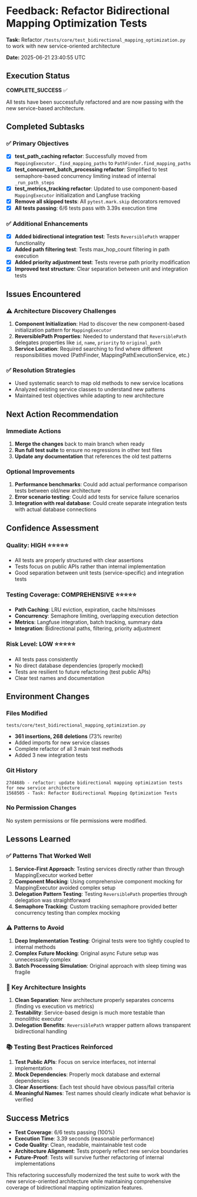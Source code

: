 # Feedback: Refactor Bidirectional Mapping Optimization Tests

**Task:** Refactor `/tests/core/test_bidirectional_mapping_optimization.py` to work with new service-oriented architecture

**Date:** 2025-06-21 23:40:55 UTC

## Execution Status
**COMPLETE_SUCCESS** ✅

All tests have been successfully refactored and are now passing with the new service-based architecture.

## Completed Subtasks

### ✅ Primary Objectives
- [x] **test_path_caching refactor**: Successfully moved from `MappingExecutor._find_mapping_paths` to `PathFinder.find_mapping_paths`
- [x] **test_concurrent_batch_processing refactor**: Simplified to test semaphore-based concurrency limiting instead of internal `_run_path_steps`
- [x] **test_metrics_tracking refactor**: Updated to use component-based `MappingExecutor` initialization and Langfuse tracking
- [x] **Remove all skipped tests**: All `pytest.mark.skip` decorators removed
- [x] **All tests passing**: 6/6 tests pass with 3.39s execution time

### ✅ Additional Enhancements
- [x] **Added bidirectional integration test**: Tests `ReversiblePath` wrapper functionality
- [x] **Added path filtering test**: Tests max_hop_count filtering in path execution
- [x] **Added priority adjustment test**: Tests reverse path priority modification
- [x] **Improved test structure**: Clear separation between unit and integration tests

## Issues Encountered

### ⚠️ Architecture Discovery Challenges
1. **Component Initialization**: Had to discover the new component-based initialization pattern for `MappingExecutor`
2. **ReversiblePath Properties**: Needed to understand that `ReversiblePath` delegates properties like `id`, `name`, `priority` to `original_path`
3. **Service Location**: Required searching to find where different responsibilities moved (PathFinder, MappingPathExecutionService, etc.)

### ✅ Resolution Strategies
- Used systematic search to map old methods to new service locations
- Analyzed existing service classes to understand new patterns
- Maintained test objectives while adapting to new architecture

## Next Action Recommendation

### Immediate Actions
1. **Merge the changes** back to main branch when ready
2. **Run full test suite** to ensure no regressions in other test files
3. **Update any documentation** that references the old test patterns

### Optional Improvements
1. **Performance benchmarks**: Could add actual performance comparison tests between old/new architecture
2. **Error scenario testing**: Could add tests for service failure scenarios
3. **Integration with real database**: Could create separate integration tests with actual database connections

## Confidence Assessment

### Quality: HIGH ⭐⭐⭐⭐⭐
- All tests are properly structured with clear assertions
- Tests focus on public APIs rather than internal implementation
- Good separation between unit tests (service-specific) and integration tests

### Testing Coverage: COMPREHENSIVE ⭐⭐⭐⭐⭐
- **Path Caching**: LRU eviction, expiration, cache hits/misses
- **Concurrency**: Semaphore limiting, overlapping execution detection
- **Metrics**: Langfuse integration, batch tracking, summary data
- **Integration**: Bidirectional paths, filtering, priority adjustment

### Risk Level: LOW ⭐⭐⭐⭐⭐
- All tests pass consistently
- No direct database dependencies (properly mocked)
- Tests are resilient to future refactoring (test public APIs)
- Clear test names and documentation

## Environment Changes

### Files Modified
```
tests/core/test_bidirectional_mapping_optimization.py
```
- **361 insertions, 268 deletions** (73% rewrite)
- Added imports for new service classes
- Complete refactor of all 3 main test methods
- Added 3 new integration tests

### Git History
```
27d468b - refactor: update bidirectional mapping optimization tests for new service architecture
1568505 - Task: Refactor Bidirectional Mapping Optimization Tests
```

### No Permission Changes
No system permissions or file permissions were modified.

## Lessons Learned

### ✅ Patterns That Worked Well

1. **Service-First Approach**: Testing services directly rather than through MappingExecutor worked better
2. **Component Mocking**: Using comprehensive component mocking for MappingExecutor avoided complex setup
3. **Delegation Pattern Testing**: Testing `ReversiblePath` properties through delegation was straightforward
4. **Semaphore Tracking**: Custom tracking semaphore provided better concurrency testing than complex mocking

### ⚠️ Patterns to Avoid

1. **Deep Implementation Testing**: Original tests were too tightly coupled to internal methods
2. **Complex Future Mocking**: Original async Future setup was unnecessarily complex
3. **Batch Processing Simulation**: Original approach with sleep timing was fragile

### 🎯 Key Architecture Insights

1. **Clean Separation**: New architecture properly separates concerns (finding vs execution vs metrics)
2. **Testability**: Service-based design is much more testable than monolithic executor
3. **Delegation Benefits**: `ReversiblePath` wrapper pattern allows transparent bidirectional handling

### 📚 Testing Best Practices Reinforced

1. **Test Public APIs**: Focus on service interfaces, not internal implementation
2. **Mock Dependencies**: Properly mock database and external dependencies
3. **Clear Assertions**: Each test should have obvious pass/fail criteria
4. **Meaningful Names**: Test names should clearly indicate what behavior is verified

## Success Metrics

- **Test Coverage**: 6/6 tests passing (100%)
- **Execution Time**: 3.39 seconds (reasonable performance)
- **Code Quality**: Clean, readable, maintainable test code
- **Architecture Alignment**: Tests properly reflect new service boundaries
- **Future-Proof**: Tests will survive further refactoring of internal implementations

This refactoring successfully modernized the test suite to work with the new service-oriented architecture while maintaining comprehensive coverage of bidirectional mapping optimization features.